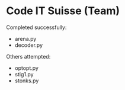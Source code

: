 # Code IT Suisse (Team)
Completed successfully:
- arena.py
- decoder.py

Others attempted:
- optopt.py
- stig1.py
- stonks.py
